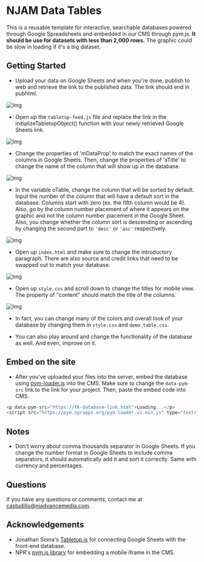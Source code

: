 # NJAM Data Tables

This is a reusable template for interactive, searchable databases powered through Google Spreadsheets and embedded in our CMS through pym.js. **It should be use for datasets with less than 2,000 rows.** The graphic could be slow in loading if it's a big dataset.

## Getting Started

* Upload your data on Google Sheets and when you're done, publish to web and retrieve the link to the published data. The link should end in pubhtml. 

![Img](https://s3.amazonaws.com/nj-data/njam-datatables/images/njamdatatables1.png)

* Open up the `tabletop-feed.js` file and replace the link in the initializeTabletopObject() function with your newly retrieved Google Sheets link.

![Img](https://s3.amazonaws.com/nj-data/njam-datatables/images/njamdatatables2.png)


* Change the properties of 'mDataProp' to match the exact names of the columns in Google Sheets. Then, change the properties of 'sTitle' to change the name of the column that will show up in the database.

![Img](https://s3.amazonaws.com/nj-data/njam-datatables/images/njamdatatables3.png)

* In the variable oTable, change the column that will be sorted by default. Input the number of the column that will have a default sort in the database. Columns start with zero (ex. the fifth column would be 4). Also, go by the column number placement of where it appears on the graphic and not the column number placement in the Google Sheet. Also, you change whether the column sort is descending or ascending by changing the second part to `'desc'` or `'asc'` respectively.

![Img](https://s3.amazonaws.com/nj-data/njam-datatables/images/njamdatatables4.png)

* Open up `index.html` and make sure to change the introductory paragraph. There are also source and credit links that need to be swapped out to match your database.

![Img](https://s3.amazonaws.com/nj-data/njam-datatables/images/njamdatatables5.png)

* Open up `style.css` and scroll down to change the titles for mobile view. The property of "content" should match the title of the columns. 

![Img](https://s3.amazonaws.com/nj-data/njam-datatables/images/njamdatatables6.png)

* In fact, you can change many of the colors and overall look of your database by changing them in `style.css` and `demo_table.css`.

* You can also play around and change the functionality of the database as well. And even, improve on it.

## Embed on the site

* After you've uploaded your files into the server, embed the database using [pym-loader.js](http://blog.apps.npr.org/pym.js/) into the CMS. Make sure to change the `data-pym-src` link to the link for your project. Then, paste the embed code into CMS.

```javascript
<p data-pym-src="https://TK-database-link.html">Loading...</p>
<script src="https://pym.nprapps.org/pym-loader.v1.min.js" type="text/javascript"></script>

```

## Notes

* Don't worry about comma thousands separator in Google Sheets. If you change the number format in Google Sheets to include comma separators, it should automatically add it and sort it correctly. Same with currency and percentages.


## Questions

If you have any questions or comments, contact me at [castudillo@njadvancemedia.com](castudillo@njadvancemedia.com).

## Acknowledgements

* Jonathan Soma's [Tabletop.js](https://github.com/jsoma/tabletop) for connecting Google Sheets with the front-end database.
* NPR's [pym.js library](http://blog.apps.npr.org/pym.js/) for embedding a mobile iframe in the CMS.
